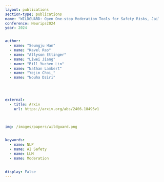 ```yaml
---
layout: publications
section-type: publications
name: "WILDGUARD: Open One-stop Moderation Tools for Safety Risks, Jailbreaks, and Refusals of LLMs"
conference: Neurips2024
year: 2024


author:
  - name: "Seungju Han"
  - name: "Kavel Rao"
  - name: "Allyson Ettinger"
  - name: "Liwei Jiang"
  - name: "Bill Yuchen Lin"
  - name: "Nathan Lambert"
  - name: "Yejin Choi_"
  - name: "Nouha Dziri"
  


  
external:
  - title: Arxiv
    url: https://arxiv.org/abs/2406.18495v1
    

  
img: /images/papers/wildguard.png


keywords:
  - name: NLP
  - name: AI Safety
  - name: LLM
  - name: Moderation
  
  
display: False
---
```


